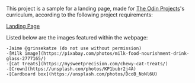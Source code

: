This project is a sample for a landing page, made for [The Odin Projects](https://www.theodinproject.com)'s curriculum, according to the following project requirements:

[Landing Page](https://www.theodinproject.com/paths/foundations/courses/foundations/lessons/landing-page)

Listed below are the images featured within the webpage:

    -Jaime @grinsekatze (do not use without permission)
    -[Milk image](https://pixabay.com/photos/milk-food-nourishment-drink-glass-2777165/)
    -[Cat treats](https://mysweetprecision.com/chewy-cat-treats/)
    -[Crown](https://unsplash.com/photos/KP1bubr2j4A)
    -[Cardboard box](https://unsplash.com/photos/DcoB_NoNl6U)